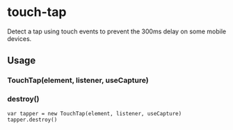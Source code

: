 touch-tap
=========

Detect a tap using touch events to prevent the 300ms delay on some mobile devices.

Usage
-----

### TouchTap(element, listener, useCapture)

### destroy()

    var tapper = new TouchTap(element, listener, useCapture)
    tapper.destroy()
